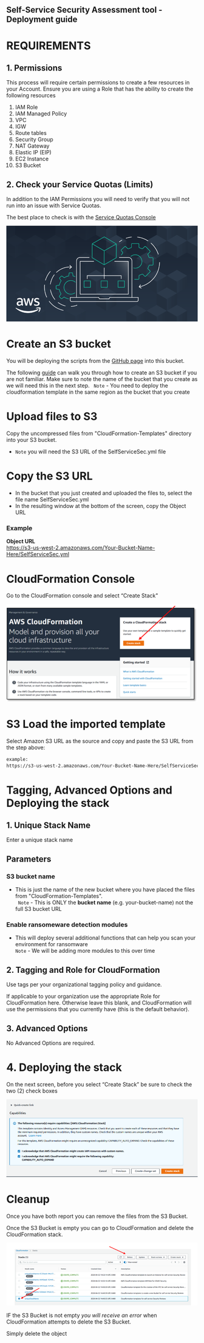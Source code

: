 ## Self-Service Security Assessment tool - Deployment guide

# REQUIREMENTS


## 1. Permissions

This process will require certain permissions to create a few resources in your Account. Ensure you are using a Role that has the ability to create the following resources


  1.	IAM Role
  2.	IAM Managed Policy
  3.	VPC
  4.	IGW
  5.	Route tables
  6.	Security Group
  7.	NAT Gateway
  8.	Elastic IP (EIP)
  9.	EC2 Instance
  10.	S3 Bucket

## 2. Check your Service Quotas (Limits)

In addition to the IAM Permissions you will need to verify that you will not run into an issue with Service Quotas.

The best place to check is with the [Service Quotas Console](https://console.aws.amazon.com/servicequotas/home)

![screenshot](img/servicequota.png)

# Create an S3 bucket
You will be deploying the scripts from the [GitHub page](https://github.com/awslabs/aws-security-assessment-solution/) into this bucket.  

The following [guide](https://docs.aws.amazon.com/AmazonS3/latest/gsg/CreatingABucket.html) can walk you through how to create an S3 bucket if you are not familiar. Make sure to note the name of the bucket that you create as we will need this in the next step.
  ` Note` - You need to deploy the cloudformation template in the same region as the bucket that you create

# Upload files to S3
Copy the uncompressed files from "CloudFormation-Templates" directory into your S3 bucket.  
* `Note` you will need the S3 URL of the SelfServiceSec.yml file

# Copy the S3 URL

* In the bucket that you just created and uploaded the files to, select the file name SelfServiceSec.yml
* In the resulting window at the bottom of the screen, copy the Object URL

### Example

__Object URL__   
https://s3-us-west-2.amazonaws.com/Your-Bucket-Name-Here/SelfServiceSec.yml

# CloudFormation Console


Go to the CloudFormation console and select “Create Stack"


![screenshot](img/CFConsole.png)

# S3 Load the imported template

Select Amazon S3 URL as the source and copy and paste the S3 URL from the step above:


```bash
example:
https://s3-us-west-2.amazonaws.com/Your-Bucket-Name-Here/SelfServiceSec.yml
```

# Tagging, Advanced Options and Deploying the stack


## 1. Unique Stack Name

Enter a unique stack name

## Parameters

### S3 bucket name
* This is just the name of the new bucket where you have placed the files from "CloudFormation-Templates".  
   ` Note` - This is ONLY the **bucket name** (e.g. your-bucket-name) not the full S3 bucket URL

### Enable ransomeware detection modules
* This will deploy several additional functions that can help you scan your environment for ransomware   
  `Note` - We will be adding more modules to this over time


## 2. Tagging and Role for CloudFormation

Use tags per your organizational tagging policy and guidance.

If applicable to your organization use the appropriate Role for CloudFormation here. Otherwise leave this blank, and CloudFormation will use the permissions that you currently have (this is the default behavior).

## 3. Advanced Options

No Advanced Options are required.

# 4. Deploying the stack

On the next screen, before you select “Create Stack” be sure to check the two (2) check boxes

![screenshot](img/checkboxes.png)

# Cleanup

Once you have both report you can remove the files from the S3 Bucket.

Once the S3 Bucket is empty you can go to CloudFormation and delete the CloudFormation stack.

![screenshot](img/cfdelete.png)

IF the S3 Bucket is not empty *you will receive an error* when CloudFormation attempts to delete the S3 Bucket.

Simply delete the object
